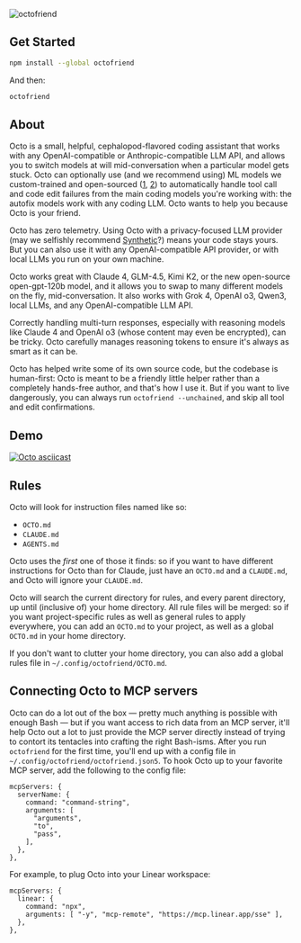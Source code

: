 ![octofriend](https://raw.githubusercontent.com/synthetic-lab/octofriend/main/octofriend.png)

## Get Started

```bash
npm install --global octofriend
```

And then:

```bash
octofriend
```

## About

Octo is a small, helpful, cephalopod-flavored coding assistant that works with
any OpenAI-compatible or Anthropic-compatible LLM API, and allows you to switch
models at will mid-conversation when a particular model gets stuck. Octo can
optionally use (and we recommend using) ML models we custom-trained and
open-sourced ([1](https://huggingface.co/syntheticlab/diff-apply),
[2](https://huggingface.co/syntheticlab/fix-json)) to automatically handle tool
call and code edit failures from the main coding models you're working with:
the autofix models work with any coding LLM. Octo wants to help you because
Octo is your friend.

Octo has zero telemetry. Using Octo with a privacy-focused LLM provider (may we
selfishly recommend [Synthetic](https://synthetic.new)?) means your code stays
yours. But you can also use it with any OpenAI-compatible API provider, or with
local LLMs you run on your own machine.

Octo works great with Claude 4, GLM-4.5, Kimi K2, or the new open-source
open-gpt-120b model, and it allows you to swap to many different models on the
fly, mid-conversation. It also works with Grok 4, OpenAI o3, Qwen3, local LLMs,
and any OpenAI-compatible LLM API.

Correctly handling multi-turn responses, especially with reasoning models like
Claude 4 and OpenAI o3 (whose content may even be encrypted), can be tricky.
Octo carefully manages reasoning tokens to ensure it's always as smart as it
can be.

Octo has helped write some of its own source code, but the codebase is
human-first: Octo is meant to be a friendly little helper rather than a
completely hands-free author, and that's how I use it. But if you want to live
dangerously, you can always run `octofriend --unchained`, and skip all tool and
edit confirmations.

## Demo
[![Octo asciicast](https://raw.githubusercontent.com/synthetic-lab/octofriend/main/octo-asciicast.svg)](https://asciinema.org/a/728456)
## Rules

Octo will look for instruction files named like so:

- `OCTO.md`
- `CLAUDE.md`
- `AGENTS.md`

Octo uses the *first* one of those it finds: so if you want to have different
instructions for Octo than for Claude, just have an `OCTO.md` and a
`CLAUDE.md`, and Octo will ignore your `CLAUDE.md`.

Octo will search the current directory for rules, and every parent directory,
up until (inclusive of) your home directory. All rule files will be merged: so
if you want project-specific rules as well as general rules to apply
everywhere, you can add an `OCTO.md` to your project, as well as a global
`OCTO.md` in your home directory.

If you don't want to clutter your home directory, you can also add a global
rules file in `~/.config/octofriend/OCTO.md`.

## Connecting Octo to MCP servers

Octo can do a lot out of the box — pretty much anything is possible with enough
Bash — but if you want access to rich data from an MCP server, it'll help Octo
out a lot to just provide the MCP server directly instead of trying to contort
its tentacles into crafting the right Bash-isms. After you run `octofriend` for
the first time, you'll end up with a config file in
`~/.config/octofriend/octofriend.json5`. To hook Octo up to your favorite MCP
server, add the following to the config file:

```json5
mcpServers: {
  serverName: {
    command: "command-string",
    arguments: [
      "arguments",
      "to",
      "pass",
    ],
  },
},
```

For example, to plug Octo into your Linear workspace:

```json5
mcpServers: {
  linear: {
    command: "npx",
    arguments: [ "-y", "mcp-remote", "https://mcp.linear.app/sse" ],
  },
},
```
